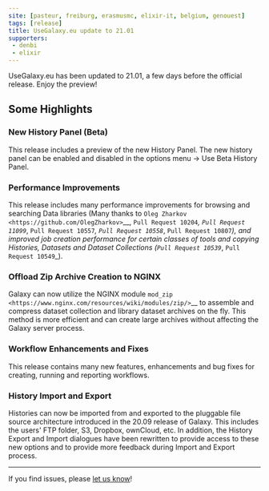 ```yaml
---
site: [pasteur, freiburg, erasmusmc, elixir-it, belgium, genouest]
tags: [release]
title: UseGalaxy.eu update to 21.01
supporters:
 - denbi
 - elixir
---
```


UseGalaxy.eu has been updated to 21.01, a few days before the official release. Enjoy the preview!


## Some Highlights

### New History Panel (Beta)
  This release includes a preview of the new History Panel. The new history panel can be enabled and disabled in the options menu -> Use Beta History Panel.

### Performance Improvements
  This release includes many performance improvements for browsing and searching Data libraries (Many thanks to `Oleg Zharkov <https://github.com/OlegZharkov>`__, `Pull Request 10204`_, `Pull Request 11099`_, `Pull Request 10557`_, `Pull Request 10558`_, `Pull Request 10807`_),
  and improved job creation performance for certain classes of tools and copying Histories, Datasets and Dataset Collections (`Pull Request 10539`_, `Pull Request 10549`_).

### Offload Zip Archive Creation to NGINX
  Galaxy can now utilize the NGINX module `mod_zip <https://www.nginx.com/resources/wiki/modules/zip/>`__ to assemble and compress dataset collection and library dataset archives on the fly.
  This method is more efficient and can create large archives without affecting the Galaxy server process. 

### Workflow Enhancements and Fixes
  This release contains many new features, enhancements and bug fixes for creating, running and reporting workflows.
  
### History Import and Export
  Histories can now be imported from and exported to the pluggable file source architecture introduced in the 20.09 release of Galaxy.
  This includes the users' FTP folder, S3, Dropbox, ownCloud, etc. In addition, the History Export and Import dialogues have been rewritten
  to provide access to these new options and to provide more feedback during Import and Export process.


---

If you find issues, please [let us know](mailto:galaxy@informatik.uni-freiburg.de)!
